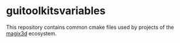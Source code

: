 # guitoolkitsvariables

This repository contains common cmake files used by projects of the [magix3d](https://github.com/LIHPC-Computational-Geometry/magix3d) ecosystem.
